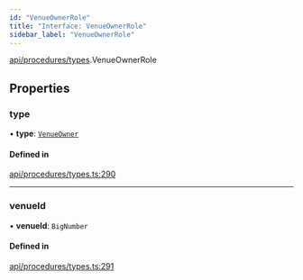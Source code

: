 ```yaml
---
id: "VenueOwnerRole"
title: "Interface: VenueOwnerRole"
sidebar_label: "VenueOwnerRole"
---
```


[api/procedures/types](../../../../../modules/API/Procedures/Types/Types.md).VenueOwnerRole

## Properties

### type

• **type**: [`VenueOwner`](../../../../../enums/API/Procedures/Types/RoleType/RoleType.md#venueowner)

#### Defined in

[api/procedures/types.ts:290](https://github.com/PolymeshAssociation/polymesh-sdk/blob/995f17653/src/api/procedures/types.ts#L290)

___

### venueId

• **venueId**: `BigNumber`

#### Defined in

[api/procedures/types.ts:291](https://github.com/PolymeshAssociation/polymesh-sdk/blob/995f17653/src/api/procedures/types.ts#L291)

